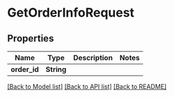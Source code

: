 # GetOrderInfoRequest

## Properties

Name | Type | Description | Notes
------------ | ------------- | ------------- | -------------
**order_id** | **String** |  | 

[[Back to Model list]](../README.md#documentation-for-models) [[Back to API list]](../README.md#documentation-for-api-endpoints) [[Back to README]](../README.md)


